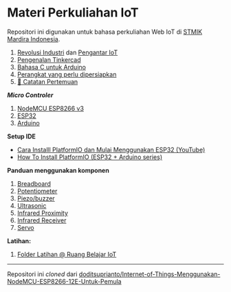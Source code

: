 # Materi Perkuliahan IoT

Repositori ini digunakan untuk bahasa perkuliahan Web IoT di [STMIK Mardira Indonesia](http://stmik-mi.ac.id/).

1.  [Revolusi Industri](revolusi-industri.md) dan [Pengantar IoT](pengantar-iot.md)
2.  [Pengenalan Tinkercad](tinkercad.md)
3.  [Bahasa C untuk Arduino](arduino-c.md)
4.  [Perangkat yang perlu dipersiapkan](persiapan-perangkat.md)
5.  [📝 Catatan Pertemuan](catatan-pertemuan.md)

**_Micro Controler_**
1. [NodeMCU ESP8266 v3](esp8266-nodemcu-intro.md)
2. [ESP32](esp32-intro.md)
3. [Arduino](arduino-intro.md)

**Setup IDE**
- [Cara Installl PlatformIO dan Mulai Menggunakan ESP32 (YouTube)](https://www.youtube.com/watch?v=jAl6a5tNwoI)
- [How To Install PlatformIO (ESP32 + Arduino series)](https://www.youtube.com/watch?v=5edPOlQQKmo)

**Panduan menggunakan komponen**
1. [Breadboard](komponen-breadboard.md)
2. [Potentiometer](komponen-potensiometer.md)
3. [Piezo/buzzer](komponen-piezo.md)
4. [Ultrasonic](komponen-ultrasonic.md)
5. [Infrared Proximity](komponen-ir-proximity.md)
6. [Infrared Receiver](komponen-ir-receiver.md)
7. [Servo](komponen-servo.md)

**Latihan:**
1. [Folder Latihan @ Ruang Belajar IoT](https://github.com/ruang-belajar/iot/tree/main/latihan)


---

Repositori ini _cloned_ dari [doditsuprianto/Internet-of-Things-Menggunakan-NodeMCU-ESP8266-12E-Untuk-Pemula](https://github.com/doditsuprianto/Internet-of-Things-Menggunakan-NodeMCU-ESP8266-12E-Untuk-Pemula) 
